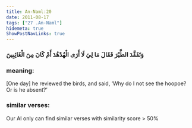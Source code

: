 ```yaml
---
title: An-Naml:20
date: 2011-08-17
tags: ["27 .An-Naml"]
hidemeta: true 
ShowPostNavLinks: true 
---
```

### وَتَفَقَّدَ الطَّيْرَ فَقَالَ مَا لِيَ لَا أَرَى الْهُدْهُدَ أَمْ كَانَ مِنَ الْغَائِبِينَ
### meaning: 
[One day] he reviewed the birds, and said, ‘Why do I not see the hoopoe? Or is he absent?’
### similar verses: 

Our AI only can find similar verses with similarity score > 50% 




